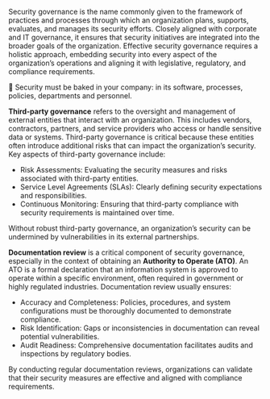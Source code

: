 Security governance is the name commonly given to the  framework of practices and processes through which an organization plans, supports, evaluates, and manages its security efforts. 
Closely aligned with corporate and IT governance, it ensures that security initiatives are integrated into the broader goals of the organization. 
Effective security governance requires a holistic approach, embedding security into every aspect of the organization’s operations and aligning it with legislative, regulatory, and compliance requirements.

:necktie: Security must be baked in your company: in its software, processes, policies, departments and personnel.

**Third-party governance** refers to the oversight and management of external entities that interact with an organization. This includes vendors, contractors, partners, and service providers who access or handle sensitive data or systems. Third-party governance is critical because these entities often introduce additional risks that can impact the organization’s security.
Key aspects of third-party governance include:

- Risk Assessments: Evaluating the security measures and risks associated with third-party entities.
- Service Level Agreements (SLAs): Clearly defining security expectations and responsibilities.
- Continuous Monitoring: Ensuring that third-party compliance with security requirements is maintained over time.

Without robust third-party governance, an organization’s security can be undermined by vulnerabilities in its external partnerships.

**Documentation review** is a critical component of security governance, especially in the context of obtaining an **Authority to Operate (ATO)**. An ATO is a formal declaration that an information system is approved to operate within a specific environment, often required in government or highly regulated industries. Documentation review usually ensures:
- Accuracy and Completeness: Policies, procedures, and system configurations must be thoroughly documented to demonstrate compliance.
- Risk Identification: Gaps or inconsistencies in documentation can reveal potential vulnerabilities.
- Audit Readiness: Comprehensive documentation facilitates audits and inspections by regulatory bodies.

By conducting regular documentation reviews, organizations can validate that their security measures are effective and aligned with compliance requirements.


